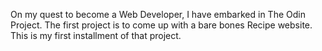 On my quest to become a Web Developer, I have embarked in The Odin Project. The first project is to come up with a bare bones Recipe website. This is my first installment of that project.